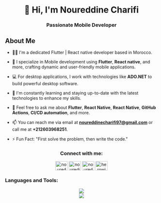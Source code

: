 <h1 align="center">👋 Hi, I'm Noureddine Charifi</h1>
<h3 align="center">Passionate Mobile Developer</h3>

<h2>About Me</h2>

- 👨‍💻 I'm a dedicated Flutter | React native developer based in Morocco.

- 📱 I specialize in Mobile development using **Flutter**, **React native**, and more, crafting dynamic and user-friendly mobile applications.

- 💻 For desktop applications, I work with technologies like **ADO.NET** to build powerful desktop software.

- 🌱 I'm constantly learning and staying up-to-date with the latest technologies to enhance my skills.

- 💬 Feel free to ask me about **Flutter**, **React Native**, **React Native**, **GitHub Actions**, **CI/CD automation**, and more.

- 📫 You can reach me via email at **noureddinecharifi97@gmail.com** or call me at **+212603968251**.

- ⚡ Fun Fact: "First solve the problem, then write the code."

<h3 align="center">Connect with me:</h3>
<p align="center">
<a href="https://linkedin.com/in/noureddinecharifi" target="blank"><img align="center" src="https://raw.githubusercontent.com/rahuldkjain/github-profile-readme-generator/master/src/images/icons/Social/linked-in-alt.svg" alt="noureddinecharifi" height="30" width="40" /></a>
<a href="https://instagram.com/nouredine_charifi" target="blank"><img align="center" src="https://raw.githubusercontent.com/rahuldkjain/github-profile-readme-generator/master/src/images/icons/Social/instagram.svg" alt="nouredine_charifi" height="30" width="40" /></a>
<a href="https://www.behance.net/noureddinecharifi" target="blank"><img align="center" src="https://raw.githubusercontent.com/rahuldkjain/github-profile-readme-generator/master/src/images/icons/Social/behance.svg" alt="noureddinecharifi" height="30" width="40" /></a>
<a href="https://www.youtube.com/c/herowindows" target="blank"><img align="center" src="https://raw.githubusercontent.com/rahuldkjain/github-profile-readme-generator/master/src/images/icons/Social/youtube.svg" alt="herowindows" height="30" width="40" /></a>
</p>

<h3 align="left">Languages and Tools:</h3>
<p align="center">
  <a href="https://skillicons.dev">
    <img src="https://skillicons.dev/icons?i=dart,flutter,firebase,javascript,react,nextjs,vite,tailwind,mysql" /><br/>
     <img src="https://skillicons.dev/icons?i=figma,ps,ai" />
  </a>
</p

